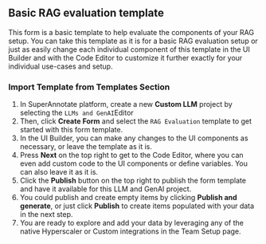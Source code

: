 ## Basic RAG evaluation template

This form is a basic template to help evaluate the components of your RAG setup. You can take this template as it is for a basic RAG evaluation setup or just as easily change each individual component of this template in the UI Builder and with the Code Editor to customize it further exactly for your individual use-cases and setup.


### Import Template from Templates Section

1. In SuperAnnotate platform, create a new **Custom LLM** project by selecting the ``LLMs and GenAI``Editor
2. Then, click **Create Form** and select the ``RAG Evaluation`` template to get started with this form template.
3. In the UI Builder, you can make any changes to the UI components as necessary, or leave the template as it is.
4. Press **Next** on the top right to get to the Code Editor, where you can even add custom code to the UI components or define variables. You can also leave it as it is.
5. Click the **Publish** button on the top right to publish the form template and have it available for this LLM and GenAI project.
6. You could publish and create empty items by clicking **Publish and generate**, or just click **Publish** to create items populated with your data in the next step.
7. You are ready to explore and add your data by leveraging any of the native Hyperscaler or Custom integrations in the Team Setup page.

